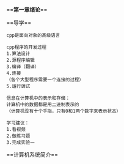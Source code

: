 ==**第一章绪论**==

==导学==
```
cpp是面向对象的高级语言
```

```
cpp程序的开发过程
1.算法设计
2.源程序编辑
3.编译（翻译）
4.连接
（各个大型程序需要一个连接的过程）
5.运行调试
```

```
信息在计算机中的表示和存储：
计算机中的数据都是用二进制表示的
（计算机没有十个手指，只有0和1两个数字来表示状态）
```

```
学习建议：
1.看视频
2.做练习题
3.完成实验一
```

==计算机系统简介==



